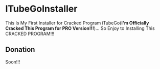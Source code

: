 # ITubeGoInstaller
This Is My First Installer for Cracked Program iTubeGo(**I'm Officially Cracked This Program for PRO Version!!!**)... So Enjoy to Installing This CRACKED PROGRAM!!!

## Donation

Soon!!!
